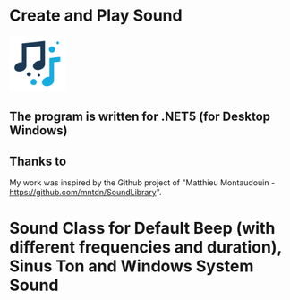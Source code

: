 # Create and Play Sound
<img src="./CreateAndPlaySound.png" style="width:100px;"/>


## The program is written for .NET5 (for Desktop Windows)

## Thanks to 
My work was inspired by the Github project of "Matthieu Montaudouin - https://github.com/mntdn/SoundLibrary".

# Sound Class for Default Beep (with different frequencies and duration), Sinus Ton and Windows System Sound
